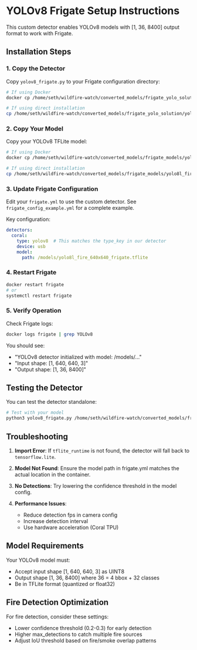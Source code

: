 # YOLOv8 Frigate Setup Instructions

This custom detector enables YOLOv8 models with [1, 36, 8400] output format to work with Frigate.

## Installation Steps

### 1. Copy the Detector

Copy `yolov8_frigate.py` to your Frigate configuration directory:

```bash
# If using Docker
docker cp /home/seth/wildfire-watch/converted_models/frigate_yolo_solution/yolov8_frigate.py frigate:/config/custom_detectors/yolov8_frigate.py

# If using direct installation
cp /home/seth/wildfire-watch/converted_models/frigate_yolo_solution/yolov8_frigate.py /path/to/frigate/config/custom_detectors/
```

### 2. Copy Your Model

Copy your YOLOv8 TFLite model:

```bash
# If using Docker
docker cp /home/seth/wildfire-watch/converted_models/frigate_models/yolo8l_fire_640x640_frigate.tflite frigate:/models/yolo8l_fire_640x640_frigate.tflite

# If using direct installation  
cp /home/seth/wildfire-watch/converted_models/frigate_models/yolo8l_fire_640x640_frigate.tflite /path/to/frigate/models/
```

### 3. Update Frigate Configuration

Edit your `frigate.yml` to use the custom detector. See `frigate_config_example.yml` for a complete example.

Key configuration:
```yaml
detectors:
  coral:
    type: yolov8  # This matches the type_key in our detector
    device: usb
    model:
      path: /models/yolo8l_fire_640x640_frigate.tflite
```

### 4. Restart Frigate

```bash
docker restart frigate
# or
systemctl restart frigate
```

### 5. Verify Operation

Check Frigate logs:
```bash
docker logs frigate | grep YOLOv8
```

You should see:
- "YOLOv8 detector initialized with model: /models/..."
- "Input shape: [1, 640, 640, 3]"
- "Output shape: [1, 36, 8400]"

## Testing the Detector

You can test the detector standalone:

```bash
# Test with your model
python3 yolov8_frigate.py /home/seth/wildfire-watch/converted_models/frigate_models/yolo8l_fire_640x640_frigate.tflite
```

## Troubleshooting

1. **Import Error**: If `tflite_runtime` is not found, the detector will fall back to `tensorflow.lite`.

2. **Model Not Found**: Ensure the model path in frigate.yml matches the actual location in the container.

3. **No Detections**: Try lowering the confidence threshold in the model config.

4. **Performance Issues**: 
   - Reduce detection fps in camera config
   - Increase detection interval
   - Use hardware acceleration (Coral TPU)

## Model Requirements

Your YOLOv8 model must:
- Accept input shape [1, 640, 640, 3] as UINT8
- Output shape [1, 36, 8400] where 36 = 4 bbox + 32 classes
- Be in TFLite format (quantized or float32)

## Fire Detection Optimization

For fire detection, consider these settings:
- Lower confidence threshold (0.2-0.3) for early detection
- Higher max_detections to catch multiple fire sources
- Adjust IoU threshold based on fire/smoke overlap patterns
